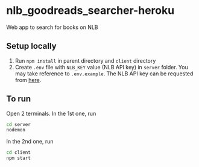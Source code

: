 # nlb_goodreads_searcher-heroku
Web app to search for books on NLB




## Setup locally
1. Run `npm install` in parent directory and `client` directory
1. Create `.env` file with `NLB_KEY` value (NLB API key) in `server` folder. You may take reference to `.env.example`. The NLB API key can be requested from [here](https://www.nlb.gov.sg/GetInvolved/ContributeCreate/NLBlabs.aspx).

## To run

Open 2 terminals. In the 1st one, run

```bash
cd server
nodemon
```

In the 2nd one, run

```bash
cd client
npm start
```
